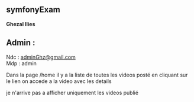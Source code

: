 ## symfonyExam

**Ghezal Ilies**

## Admin :
Ndc : adminGhz@gmail.com	
Mdp : admin

Dans la page /home il y a la liste de toutes les videos posté en cliquant sur le lien on accede a la video avec les details 

je n'arrive pas a afficher uniquement les videos publié 


